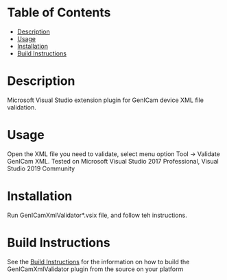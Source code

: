 
# Table of Contents

<!-- TOC -->

- [Description](#description)
- [Usage](#usage)
- [Installation](#installation)
- [Build Instructions](#build-instructions)

<!-- /TOC -->

# Description

Microsoft Visual Studio extension plugin for GenICam device XML file validation.

# Usage

Open the XML file you need to validate, select menu option Tool -> Validate GenICam XML.
Tested on Microsoft Visual Studio 2017 Professional, Visual Studio 2019 Community

# Installation

Run GenICamXmlValidator*.vsix file, and follow teh instructions.

# Build Instructions

See the [Build Instructions](BUILD.md) for the information on how to build the GenICamXmlValidator plugin from the source on your platform
